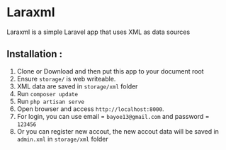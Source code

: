 # Laraxml

Laraxml is a simple Laravel app that uses XML as data sources

## Installation :

1. Clone or Download and then put this app to your document root
2. Ensure `storage/` is web writeable.
3. XML data are saved in `storage/xml` folder
4. Run `composer update`
5. Run `php artisan serve`
6. Open browser and access `http://localhost:8000`.
7. For login, you can use email = `bayoe13@gmail.com` and password = `123456`
8. Or you can register new accout, the new accout data will be saved in `admin.xml` in `storage/xml` folder